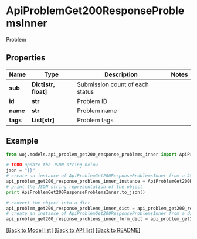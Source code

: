 # ApiProblemGet200ResponseProblemsInner

Problem

## Properties
Name | Type | Description | Notes
------------ | ------------- | ------------- | -------------
**sub** | **Dict[str, float]** | Submission count of each status | 
**id** | **str** | Problem ID | 
**name** | **str** | Problem name | 
**tags** | **List[str]** | Problem tags | 

## Example

```python
from woj.models.api_problem_get200_response_problems_inner import ApiProblemGet200ResponseProblemsInner

# TODO update the JSON string below
json = "{}"
# create an instance of ApiProblemGet200ResponseProblemsInner from a JSON string
api_problem_get200_response_problems_inner_instance = ApiProblemGet200ResponseProblemsInner.from_json(json)
# print the JSON string representation of the object
print ApiProblemGet200ResponseProblemsInner.to_json()

# convert the object into a dict
api_problem_get200_response_problems_inner_dict = api_problem_get200_response_problems_inner_instance.to_dict()
# create an instance of ApiProblemGet200ResponseProblemsInner from a dict
api_problem_get200_response_problems_inner_form_dict = api_problem_get200_response_problems_inner.from_dict(api_problem_get200_response_problems_inner_dict)
```
[[Back to Model list]](../README.md#documentation-for-models) [[Back to API list]](../README.md#documentation-for-api-endpoints) [[Back to README]](../README.md)


